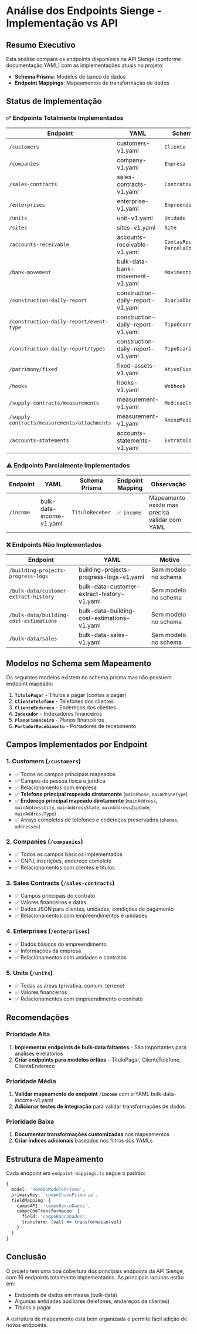 # Análise dos Endpoints Sienge - Implementação vs API

## Resumo Executivo

Esta análise compara os endpoints disponíveis na API Sienge (conforme documentação YAML) com as implementações atuais no projeto:
- **Schema Prisma**: Modelos de banco de dados
- **Endpoint Mappings**: Mapeamentos de transformação de dados

## Status de Implementação

### ✅ Endpoints Totalmente Implementados

| Endpoint | YAML | Schema Prisma | Endpoint Mapping | Status |
|----------|------|---------------|------------------|--------|
| `/customers` | customers-v1.yaml | `Cliente` | ✅ `customers` | **Completo** |
| `/companies` | company-v1.yaml | `Empresa` | ✅ `companies` | **Completo** |
| `/sales-contracts` | sales-contracts-v1.yaml | `ContratoVenda` | ✅ `sales-contracts` | **Completo** |
| `/enterprises` | enterprise-v1.yaml | `Empreendimento` | ✅ `enterprises` | **Completo** |
| `/units` | unit-v1.yaml | `Unidade` | ✅ `units` | **Completo** |
| `/sites` | sites-v1.yaml | `Site` | ✅ `sites` | **Completo** |
| `/accounts-receivable` | accounts-receivable-v1.yaml | `ContasReceber`, `ParcelaContasReceber` | ✅ `accounts-receivable` | **Completo** |
| `/bank-movement` | bulk-data-bank-movement-v1.yaml | `MovimentoBancario` | ✅ `bank-movement` | **Completo** |
| `/construction-daily-report` | construction-daily-report-v1.yaml | `DiarioObra` | ✅ `construction-daily-report` | **Completo** |
| `/construction-daily-report/event-type` | construction-daily-report-v1.yaml | `TipoOcorrencia` | ✅ `construction-daily-report/event-type` | **Completo** |
| `/construction-daily-report/types` | construction-daily-report-v1.yaml | `TipoDiarioObra` | ✅ `construction-daily-report/types` | **Completo** |
| `/patrimony/fixed` | fixed-assets-v1.yaml | `AtivoFixo` | ✅ `patrimony/fixed` | **Completo** |
| `/hooks` | hooks-v1.yaml | `Webhook` | ✅ `hooks` | **Completo** |
| `/supply-contracts/measurements` | measurement-v1.yaml | `MedicaoContrato` | ✅ `supply-contracts/measurements` | **Completo** |
| `/supply-contracts/measurements/attachments` | measurement-v1.yaml | `AnexoMedicaoContrato` | ✅ `supply-contracts/measurements/attachments` | **Completo** |
| `/accounts-statements` | accounts-statements-v1.yaml | `ExtratoConta` | ✅ `accounts-statements` | **Completo** |

### ⚠️ Endpoints Parcialmente Implementados

| Endpoint | YAML | Schema Prisma | Endpoint Mapping | Observação |
|----------|------|---------------|------------------|------------|
| `/income` | bulk-data-income-v1.yaml | `TituloReceber` | ✅ `income` | Mapeamento existe mas precisa validar com YAML |

### ❌ Endpoints Não Implementados

| Endpoint | YAML | Motivo |
|----------|------|--------|
| `/building-projects-progress-logs` | building-projects-progress-logs-v1.yaml | Sem modelo no schema |
| `/bulk-data/customer-extract-history` | bulk-data-customer-extract-history-v1.yaml | Sem modelo no schema |
| `/bulk-data/building-cost-estimations` | bulk-data-building-cost-estimations-v1.yaml | Sem modelo no schema |
| `/bulk-data/sales` | bulk-data-sales-v1.yaml | Sem modelo no schema |

## Modelos no Schema sem Mapeamento

Os seguintes modelos existem no schema.prisma mas não possuem endpoint mapeado:

1. **`TituloPagar`** - Títulos a pagar (contas a pagar)
2. **`ClienteTelefone`** - Telefones dos clientes
3. **`ClienteEndereco`** - Endereços dos clientes
4. **`Indexador`** - Indexadores financeiros
5. **`PlanoFinanceiro`** - Planos financeiros
6. **`PortadorRecebimento`** - Portadores de recebimento

## Campos Implementados por Endpoint

### 1. Customers (`/customers`)
- ✅ Todos os campos principais mapeados
- ✅ Campos de pessoa física e jurídica
- ✅ Relacionamentos com empresa
- ✅ **Telefone principal mapeado diretamente** (`mainPhone`, `mainPhoneType`)
- ✅ **Endereço principal mapeado diretamente** (`mainAddress`, `mainAddressCity`, `mainAddressState`, `mainAddressZipCode`, `mainAddressType`)
- ✅ Arrays completos de telefones e endereços preservados (`phones`, `addresses`)

### 2. Companies (`/companies`)
- ✅ Todos os campos básicos implementados
- ✅ CNPJ, inscrições, endereço completo
- ✅ Relacionamentos com clientes e títulos

### 3. Sales Contracts (`/sales-contracts`)
- ✅ Campos principais do contrato
- ✅ Valores financeiros e datas
- ✅ Dados JSON para clientes, unidades, condições de pagamento
- ✅ Relacionamentos com empreendimentos e unidades

### 4. Enterprises (`/enterprises`)
- ✅ Dados básicos do empreendimento
- ✅ Informações da empresa
- ✅ Relacionamentos com unidades e contratos

### 5. Units (`/units`)
- ✅ Todas as áreas (privativa, comum, terreno)
- ✅ Valores financeiros
- ✅ Relacionamentos com empreendimento e contrato

## Recomendações

### Prioridade Alta
1. **Implementar endpoints de bulk-data faltantes** - São importantes para análises e relatórios
2. **Criar endpoints para modelos órfãos** - TituloPagar, ClienteTelefone, ClienteEndereco

### Prioridade Média
1. **Validar mapeamento do endpoint `/income`** com o YAML bulk-data-income-v1.yaml
2. **Adicionar testes de integração** para validar transformações de dados

### Prioridade Baixa
1. **Documentar transformações customizadas** nos mapeamentos
2. **Criar índices adicionais** baseados nos filtros dos YAMLs

## Estrutura de Mapeamento

Cada endpoint em `endpoint-mappings.ts` segue o padrão:

```typescript
{
  model: 'nomeDoModeloPrisma',
  primaryKey: 'campoChavePrimaria',
  fieldMapping: {
    campoAPI: 'campoBancoDados',
    campoComTransformacao: {
      field: 'campoBancoDados',
      transform: (val) => transformacao(val)
    }
  }
}
```

## Conclusão

O projeto tem uma boa cobertura dos principais endpoints da API Sienge, com 16 endpoints totalmente implementados. As principais lacunas estão em:
- Endpoints de dados em massa (bulk-data)
- Algumas entidades auxiliares (telefones, endereços de clientes)
- Títulos a pagar

A estrutura de mapeamento está bem organizada e permite fácil adição de novos endpoints.